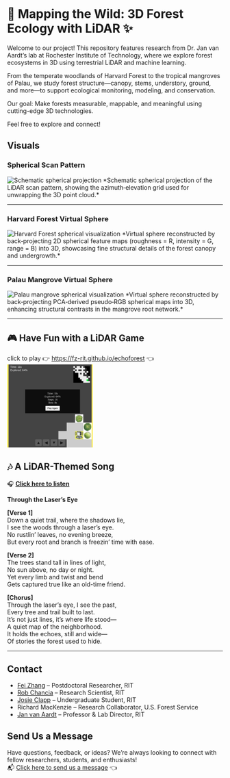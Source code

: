 # 🌿 Mapping the Wild: 3D Forest Ecology with LiDAR ✨

Welcome to our project! This repository features research from Dr. Jan van Aardt’s lab at Rochester Institute of Technology, where we explore forest ecosystems in 3D using terrestrial LiDAR and machine learning.

From the temperate woodlands of Harvard Forest to the tropical mangroves of Palau, we study forest structure—canopy, stems, understory, ground, and more—to support ecological monitoring, modeling, and conservation.

Our goal: Make forests measurable, mappable, and meaningful using cutting-edge 3D technologies.

Feel free to explore and connect!


## Visuals
### Spherical Scan Pattern  
<img src="imgs/spherical ball.gif" alt="Schematic spherical projection" width="400px" />  
*Schematic spherical projection of the LiDAR scan pattern, showing the azimuth‑elevation grid used for unwrapping the 3D point cloud.*

---

### **Harvard Forest Virtual Sphere**  
<img src="imgs/harvard_forest_virtual_ball.gif" alt="Harvard Forest spherical visualization" width="400px" />  
*Virtual sphere reconstructed by back‑projecting 2D spherical feature maps (roughness = R, intensity = G, range = B) into 3D, showcasing fine structural details of the forest canopy and undergrowth.*



---

### **Palau Mangrove Virtual Sphere**  
<img src="imgs/palau_6962_ICA_rgb_0_1_2_.gif" alt="Palau mangrove spherical visualization" width="400px" />  
*Virtual sphere reconstructed by back‑projecting PCA‑derived pseudo‑RGB spherical maps into 3D, enhancing structural contrasts in the mangrove root network.*


---

## 🎮 Have Fun with a LiDAR Game
click to play 👉 https://fz-rit.github.io/echoforest 👈  
<img src="imgs/game_screenshot.png" alt="game_screenshot" width="200px" />



## 🎶 A LiDAR-Themed Song
🎧 [**Click here to listen**](https://drive.google.com/file/d/1Zg-VZyGYSbMQ--5iUl5PbKFdScRg1-03/view?usp=sharing)

**Through the Laser’s Eye**

**[Verse 1]**  
Down a quiet trail, where the shadows lie,  
I see the woods through a laser’s eye.  
No rustlin’ leaves, no evening breeze,  
But every root and branch is freezin’ time with ease.  

**[Verse 2]**  
The trees stand tall in lines of light,  
No sun above, no day or night.  
Yet every limb and twist and bend  
Gets captured true like an old-time friend.  

**[Chorus]**  
Through the laser’s eye, I see the past,  
Every tree and trail built to last.  
It’s not just lines, it’s where life stood—  
A quiet map of the neighborhood.  
It holds the echoes, still and wide—  
Of stories the forest used to hide.

---

## Contact

- [Fei Zhang](https://www.linkedin.com/in/fei-zh/) – Postdoctoral Researcher, RIT  
- [Rob Chancia](https://www.rit.edu/directory/roccis-rob-chancia) – Research Scientist, RIT  
- [Josie Clapp](https://www.linkedin.com/in/josie-clapp/) – Undergraduate Student, RIT  
- Richard MacKenzie – Research Collaborator, U.S. Forest Service  
- [Jan van Aardt](https://www.rit.edu/directory/jvacis-jan-van-aardt) – Professor & Lab Director, RIT


## Send Us a Message
Have questions, feedback, or ideas? We’re always looking to connect with fellow researchers, students, and enthusiasts!  
📬 [Click here to send us a message](https://fz-rit.github.io/TLS-showcase/) 👈
